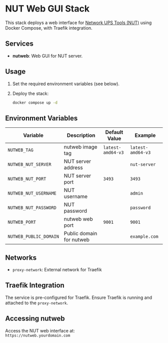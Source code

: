 # NUT Web GUI Stack

This stack deploys a web interface for [Network UPS Tools (NUT)](https://networkupstools.org/) using Docker Compose, with Traefik integration.

## Services

- **nutweb**: Web GUI for NUT server.

## Usage

1. Set the required environment variables (see below).
2. Deploy the stack:

   ```sh
   docker compose up -d
   ```

## Environment Variables

| Variable                | Description                        | Default Value           | Example         |
|-------------------------|------------------------------------|------------------------|-----------------|
| `NUTWEB_TAG`            | nutweb image tag                   | `latest-amd64-v3`      | `latest-amd64-v3`|
| `NUTWEB_NUT_SERVER`     | NUT server address                 |                        | `nut-server`    |
| `NUTWEB_NUT_PORT`       | NUT server port                    | `3493`                 | `3493`          |
| `NUTWEB_NUT_USERNAME`   | NUT username                       |                        | `admin`         |
| `NUTWEB_NUT_PASSWORD`   | NUT password                       |                        | `password`      |
| `NUTWEB_PORT`           | nutweb web port                    | `9001`                 | `9001`          |
| `NUTWEB_PUBLIC_DOMAIN`  | Public domain for nutweb           |                        | `example.com`   |

## Networks

- `proxy-network`: External network for Traefik

## Traefik Integration

The service is pre-configured for Traefik. Ensure Traefik is running and attached to the `proxy-network`.

## Accessing nutweb

Access the NUT web interface at:  
`https://nutweb.yourdomain.com`
